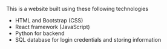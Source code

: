 This is a website built using these following technologies
- HTML and Bootstrap (CSS)
- React framework (JavaScript)
- Python for backend
- SQL database for login credentials and storing information
